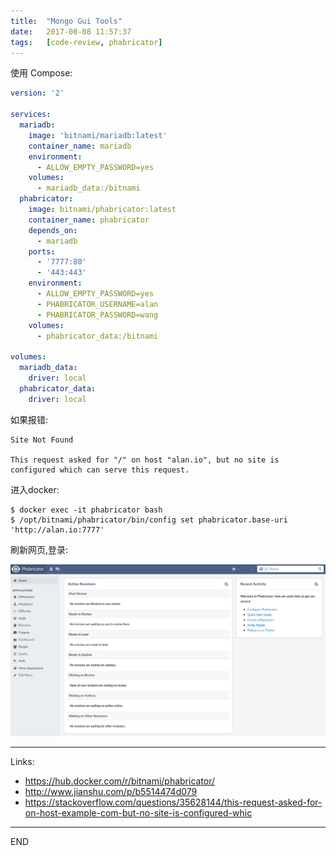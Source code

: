 ```yaml
---
title:  "Mongo Gui Tools"
date:   2017-08-08 11:57:37
tags:   [code-review, phabricator]
---
```


使用 Compose:

```yml
version: '2'

services:
  mariadb:
    image: 'bitnami/mariadb:latest'
    container_name: mariadb
    environment:
      - ALLOW_EMPTY_PASSWORD=yes
    volumes:
      - mariadb_data:/bitnami
  phabricator:
    image: bitnami/phabricator:latest
    container_name: phabricator
    depends_on:
      - mariadb
    ports:
      - '7777:80'
      - '443:443'
    environment:
      - ALLOW_EMPTY_PASSWORD=yes
      - PHABRICATOR_USERNAME=alan
      - PHABRICATOR_PASSWORD=wang
    volumes:
      - phabricator_data:/bitnami

volumes:
  mariadb_data:
    driver: local
  phabricator_data:
    driver: local
```

如果报错:

```
Site Not Found

This request asked for "/" on host "alan.io", but no site is configured which can serve this request.
```

进入docker:
```
$ docker exec -it phabricator bash
$ /opt/bitnami/phabricator/bin/config set phabricator.base-uri 'http://alan.io:7777'
```

刷新网页,登录:

![](./resources/2017-08-08-phabricator/dashboard.png)


---
Links:
- https://hub.docker.com/r/bitnami/phabricator/
- http://www.jianshu.com/p/b5514474d079
- https://stackoverflow.com/questions/35628144/this-request-asked-for-on-host-example-com-but-no-site-is-configured-whic

---
END
